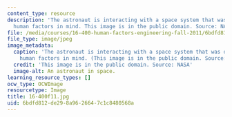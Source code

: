 ```yaml
---
content_type: resource
description: 'The astronaut is interacting with a space system that was designed with
  human factors in mind. This image is in the public domain. Source: NASA.'
file: /media/courses/16-400-human-factors-engineering-fall-2011/6bdfd812de298a9626647c1c8480568a_16-400f11.jpg
file_type: image/jpeg
image_metadata:
  caption: 'The astronaut is interacting with a space system that was designed with
    human factors in mind. (This image is in the public domain. Source: NASA)'
  credit: 'This image is in the public domain. Source: NASA'
  image-alt: An astronaut in space.
learning_resource_types: []
ocw_type: OCWImage
resourcetype: Image
title: 16-400f11.jpg
uid: 6bdfd812-de29-8a96-2664-7c1c8480568a
---
```

